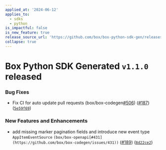 ```yaml
---
applied_at: '2024-06-12'
applies_to:
  - sdks
  - python
is_impactful: false
is_new_feature: true
release_source_url: 'https://github.com/box/box-python-sdk-gen/releases/tag/v1.1.0'
collapse: true
---
```


# Box Python SDK Generated `v1.1.0` released

### Bug Fixes

* Fix CI for auto update pull requests (box/box-codegen[#506][1]) ([#187][2]) ([`5e59f69`][3])

### New Features and Enhancements

* add missing marker pagination fields and introduce new event type `AppItemEventSource` `(box/box-openapi[#431](https://github.com/box/box-codegen/issues/431))` ([#189][4]) ([`8d22ce2`][5])

[1]: https://github.com/box/box-codegen/issues/506

[2]: https://github.com/box/box-codegen/issues/187

[3]: https://github.com/box/box-codegen/commit/5e59f69591e01cd2caf0033e0023061093989aa5

[4]: https://github.com/box/box-codegen/issues/189

[5]: https://github.com/box/box-codegen/commit/8d22ce20d57f4b5dcb5b344ff6bfc67bcaa3568d
